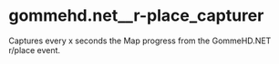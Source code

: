 # gommehd.net__r-place_capturer
Captures every x seconds the Map progress from the GommeHD.NET r/place event. 
